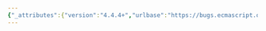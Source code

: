 ```yaml
---
{"_attributes":{"version":"4.4.4+","urlbase":"https://bugs.ecmascript.org/","maintainer":"dherman@mozilla.com"},"bug":{"bug_id":2801,"creation_ts":"2014-05-03 10:05:00 -0700","short_desc":"chapter 13: misc editorial","delta_ts":"2014-06-01 10:46:12 -0700","product":"Draft for 6th Edition","component":"editorial issue","version":"Rev 24: April 27, 2014 Draft","rep_platform":"All","op_sys":"All","bug_status":"RESOLVED","resolution":"FIXED","priority":"Normal","bug_severity":"normal","everconfirmed":true,"reporter":{"uid":"jmdyck","name":"Michael Dyck"},"assigned_to":{"uid":"allen","name":"Allen Wirfs-Brock"},"long_desc":[{"commentid":8101,"comment_count":0,"who":{"uid":"jmdyck","name":"Michael Dyck"},"bug_when":"2014-05-03 10:05:31 -0700","thetext":"----------------------------------------\nIn 13.6.3.1 \"Static Semantics: VarDeclaredNames\":\n\n{1}\n13.6.3.1 / group 1 / production:\nIterationStatement : for ( <lookahead-constraint> Expression_opt ; ...\n    Remove the lookahead-constraint.\n\n----------------------------------------\nIn 13.6.3.2 \"Static Semantics: VarScopedDeclarations\":\n\n{2}\n13.6.3.2 / group 1 / production:\nIterationStatement : for ( <lookahead-constraint> Expression_opt ; ...\n    Remove the lookahead-constraint.\n\n----------------------------------------\nIn 13.6.4.4 \"Static Semantics: VarScopedDeclarations\":\n\n{3}\n13.6.4.4 / group 2 / step 1:\nLet /declarations/ be the VarScopedDeclarations of /ForBinding/.\n    VarScopedDeclaration isn't defined on ForBinding.\n\n{4}\n13.6.4.4 / group 5 / step 1:\nLet /declarations/ be the BoundNames of VarScopedDeclarations.\n    Doesn't make sense.\n\n----------------------------------------\nIn 13.6.4.6 \"Runtime Semantics: LabelledEvaluation\":\n\n{5}\n13.6.4.6 / group 3 / step 1:\nLet /keyResult/ be the result of performing ForIn/OfExpressionEvaluation(\nBoundNames of /ForDeclaration/,,/Expression/, `enumerate`, /labelSet/).\n    s|,,|, |\n\nXXXXXXXXXXXXXXXXXXXXXXXXXXXXXXXXXXXXXXXXXXXXXXXXXXXXXXXXXXXXXXXXXXXXXXXXXXXXXXXX"},{"commentid":8229,"comment_count":1,"who":{"uid":"allen","name":"Allen Wirfs-Brock"},"bug_when":"2014-05-08 16:32:59 -0700","thetext":"fixed in rev25 editor's draft"},{"commentid":8736,"comment_count":2,"who":{"uid":"jmdyck","name":"Michael Dyck"},"bug_when":"2014-06-01 10:46:12 -0700","thetext":"confirmed fixed, modulo Bug 2943."}]}}
---
```

